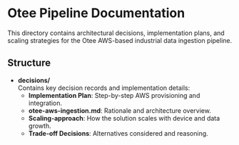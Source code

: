 # Otee Pipeline Documentation

This directory contains architectural decisions, implementation plans, and scaling strategies for the Otee AWS-based industrial data ingestion pipeline.

## Structure

- **decisions/**  
  Contains key decision records and implementation details:
  - **Implementation Plan**: Step-by-step AWS provisioning and integration.
  - **otee-aws-ingestion.md**: Rationale and architecture overview.
  - **Scaling-approach**: How the solution scales with device and data growth.
  - **Trade-off Decisions**: Alternatives considered and reasoning.
